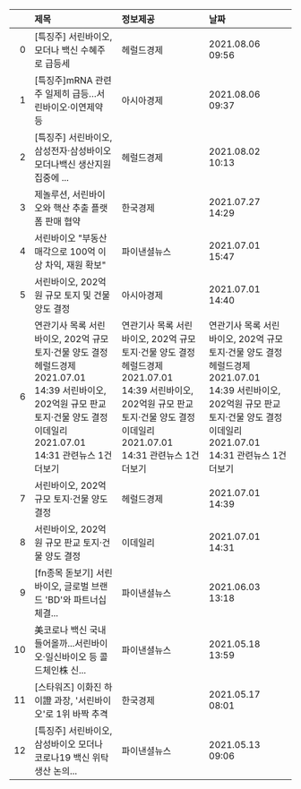 |    | 제목                                                                                                                                                                                        | 정보제공                                                                                                                                                                                    | 날짜                                                                                                                                                                                        |
|---:|:--------------------------------------------------------------------------------------------------------------------------------------------------------------------------------------------|:--------------------------------------------------------------------------------------------------------------------------------------------------------------------------------------------|:--------------------------------------------------------------------------------------------------------------------------------------------------------------------------------------------|
|  0 | [특징주] 서린바이오, 모더나 백신 수혜주로 급등세                                                                                                                                            | 헤럴드경제                                                                                                                                                                                  | 2021.08.06 09:56                                                                                                                                                                            |
|  1 | [특징주]mRNA 관련주 일제히 급등…서린바이오·이연제약 등                                                                                                                                      | 아시아경제                                                                                                                                                                                  | 2021.08.06 09:37                                                                                                                                                                            |
|  2 | [특징주] 서린바이오, 삼성전자·삼성바이오 모더나백신 생산지원 집중에 ...                                                                                                                     | 헤럴드경제                                                                                                                                                                                  | 2021.08.02 10:13                                                                                                                                                                            |
|  3 | 제놀루션, 서린바이오와 핵산 추출 플랫폼 판매 협약                                                                                                                                           | 한국경제                                                                                                                                                                                    | 2021.07.27 14:29                                                                                                                                                                            |
|  4 | 서린바이오 "부동산 매각으로 100억 이상 차익, 재원 확보"                                                                                                                                     | 파이낸셜뉴스                                                                                                                                                                                | 2021.07.01 15:47                                                                                                                                                                            |
|  5 | 서린바이오, 202억원 규모 토지 및 건물 양도 결정                                                                                                                                             | 아시아경제                                                                                                                                                                                  | 2021.07.01 14:40                                                                                                                                                                            |
|  6 | 연관기사 목록  서린바이오, 202억 규모 토지·건물 양도 결정  헤럴드경제  2021.07.01 14:39  서린바이오, 202억원 규모 판교 토지·건물 양도 결정  이데일리  2021.07.01 14:31  관련뉴스 1건 더보기 | 연관기사 목록  서린바이오, 202억 규모 토지·건물 양도 결정  헤럴드경제  2021.07.01 14:39  서린바이오, 202억원 규모 판교 토지·건물 양도 결정  이데일리  2021.07.01 14:31  관련뉴스 1건 더보기 | 연관기사 목록  서린바이오, 202억 규모 토지·건물 양도 결정  헤럴드경제  2021.07.01 14:39  서린바이오, 202억원 규모 판교 토지·건물 양도 결정  이데일리  2021.07.01 14:31  관련뉴스 1건 더보기 |
|  7 | 서린바이오, 202억 규모 토지·건물 양도 결정                                                                                                                                                  | 헤럴드경제                                                                                                                                                                                  | 2021.07.01 14:39                                                                                                                                                                            |
|  8 | 서린바이오, 202억원 규모 판교 토지·건물 양도 결정                                                                                                                                           | 이데일리                                                                                                                                                                                    | 2021.07.01 14:31                                                                                                                                                                            |
|  9 | [fn종목 돋보기] 서린바이오, 글로벌 브랜드 'BD'와 파트너십 체결...                                                                                                                           | 파이낸셜뉴스                                                                                                                                                                                | 2021.06.03 13:18                                                                                                                                                                            |
| 10 | 美코로나 백신 국내 들어올까...서린바이오·일신바이오 등 콜드체인株 신...                                                                                                                     | 파이낸셜뉴스                                                                                                                                                                                | 2021.05.18 13:59                                                                                                                                                                            |
| 11 | [스타워즈] 이화진 하이證 과장, '서린바이오'로 1위 바짝 추격                                                                                                                                 | 한국경제                                                                                                                                                                                    | 2021.05.17 08:01                                                                                                                                                                            |
| 12 | [특징주] 서린바이오, 삼성바이오 모더나 코로나19 백신 위탁생산 논의...                                                                                                                       | 파이낸셜뉴스                                                                                                                                                                                | 2021.05.13 09:06                                                                                                                                                                            |